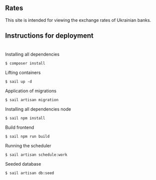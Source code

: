 ## Rates

This site is intended for viewing the exchange rates of Ukrainian banks.

## Instructions for deployment

#

Installing all dependencies

```console
$ composer install
```

Lifting containers

```console
$ sail up -d
```

Application of migrations

```console
$ sail artisan migration
```

Installing all dependencies node

```console
$ sail npm install
```

Build frontend

```console
$ sail npm run build
```

Running the scheduler

```console
$ sail artisan schedule:work
```

Seeded database

```console
$ sail artisan db:seed
```
